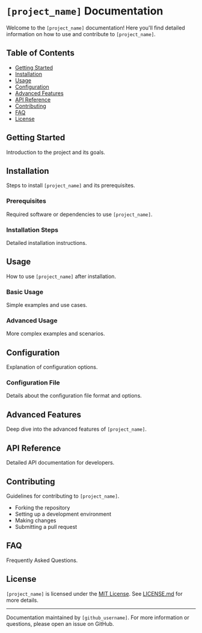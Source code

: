 # `[project_name]` Documentation

Welcome to the `[project_name]` documentation! Here you'll find detailed information on how to use and contribute to `[project_name]`.

## Table of Contents
- [Getting Started](#getting-started)
- [Installation](#installation)
- [Usage](#usage)
- [Configuration](#configuration)
- [Advanced Features](#advanced-features)
- [API Reference](#api-reference)
- [Contributing](#contributing)
- [FAQ](#faq)
- [License](#license)

## Getting Started
Introduction to the project and its goals.

## Installation
Steps to install `[project_name]` and its prerequisites.

### Prerequisites
Required software or dependencies to use `[project_name]`.

### Installation Steps
Detailed installation instructions.

## Usage
How to use `[project_name]` after installation.

### Basic Usage
Simple examples and use cases.

### Advanced Usage
More complex examples and scenarios.

## Configuration
Explanation of configuration options.

### Configuration File
Details about the configuration file format and options.

## Advanced Features
Deep dive into the advanced features of `[project_name]`.

## API Reference
Detailed API documentation for developers.

## Contributing
Guidelines for contributing to `[project_name]`.

- Forking the repository
- Setting up a development environment
- Making changes
- Submitting a pull request

## FAQ
Frequently Asked Questions.

## License
`[project_name]` is licensed under the [MIT License](https://opensource.org/licenses/MIT). See [LICENSE.md](LICENSE.md) for more details.

---

Documentation maintained by `[github_username]`. For more information or questions, please open an issue on GitHub.
